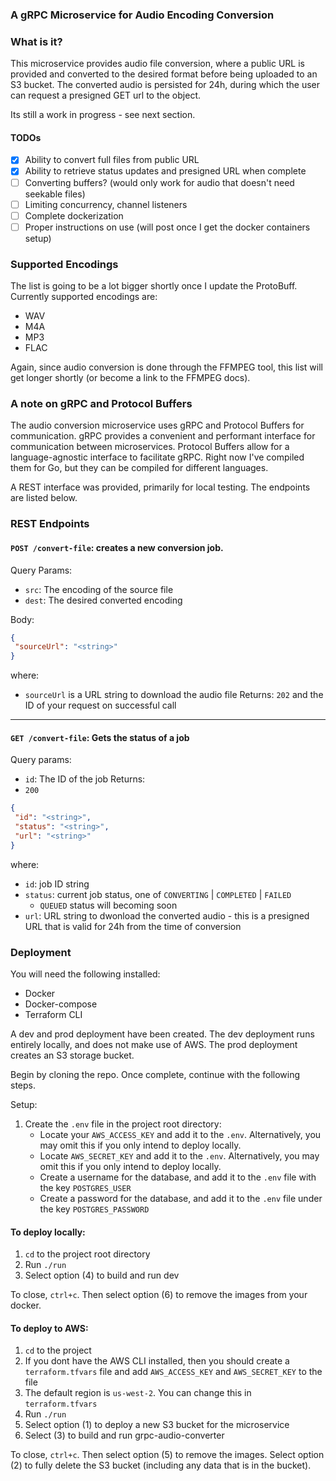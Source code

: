 ### A gRPC Microservice for Audio Encoding Conversion

### What is it? 
This microservice provides audio file conversion, where a public URL is provided
and converted to the desired format before being uploaded to an S3 bucket. The converted audio
is persisted for 24h, during which the user can request a presigned GET url 
to the object.

Its still a work in progress - see next section.
#### TODOs
- [x] Ability to convert full files from public URL
- [x] Ability to retrieve status updates and presigned URL when complete
- [ ] Converting buffers? (would only work for audio that doesn't need seekable files)
- [ ] Limiting concurrency, channel listeners
- [ ] Complete dockerization
- [ ] Proper instructions on use (will post once I get the docker containers setup)

### Supported Encodings
The list is going to be a lot bigger shortly once I update the ProtoBuff. Currently supported encodings are:
- WAV
- M4A
- MP3
- FLAC

Again, since audio conversion is done through the FFMPEG tool, this list will get longer shortly (or become a link to the FFMPEG docs).

### A note on gRPC and Protocol Buffers
The audio conversion microservice uses gRPC and Protocol Buffers for communication.
gRPC provides a convenient and performant interface for communication between microservices.
Protocol Buffers allow for a language-agnostic interface to facilitate gRPC. Right now I've compiled them for 
Go, but they can be compiled for different languages.

A REST interface was provided, primarily for local testing. The endpoints are listed below.

### REST Endpoints
#### `POST /convert-file`: creates a new conversion job.
Query Params: 
- `src`: The encoding of the source file
- `dest`: The desired converted encoding

Body:
```json
{
 "sourceUrl": "<string>"
}
``` 
where:
- `sourceUrl` is a URL string to download the audio file
Returns: 
`202` and the ID of your request on successful call
---
#### `GET /convert-file`: Gets the status of a job
Query params:
- `id`: The ID of the job
Returns:
- `200`
 ```json
{
  "id": "<string>",
  "status": "<string>",
  "url": "<string>"
}
```
where:
- `id`: job ID string
- `status`: current job status, one of `CONVERTING` | `COMPLETED` | `FAILED`
    - `QUEUED` status will becoming soon
- `url`: URL string to dwonload the converted audio - this is a presigned URL
that is valid for 24h from the time of conversion

### Deployment
You will need the following installed:
- Docker
- Docker-compose
- Terraform CLI

A dev and prod deployment have been created. The dev deployment runs entirely locally, and does not 
make use of AWS. The prod deployment creates an S3 storage bucket.

Begin by cloning the repo. Once complete, continue with the following steps.

Setup:
1. Create the `.env` file in the project root directory:
    - Locate your `AWS_ACCESS_KEY` and add it to the `.env`. Alternatively, you may omit this if you only intend to deploy locally.
    - Locate `AWS_SECRET_KEY` and add it to the `.env`. Alternatively, you may omit this if you only intend to deploy locally.
    - Create a username for the database, and add it to the `.env` file with the key `POSTGRES_USER` 
    - Create a password for the database, and add it to the `.env` file under the key `POSTGRES_PASSWORD` 

#### To deploy locally:
1. `cd` to the project root directory
2. Run `./run`
3. Select option (4) to build and run dev

To close, `ctrl+c`. Then select option (6) to remove the images from your docker.

#### To deploy to AWS:
1. `cd` to the project
2. If you dont have the AWS CLI installed, then you should create a `terraform.tfvars` file and add `AWS_ACCESS_KEY` 
and `AWS_SECRET_KEY` to the file
3. The default region is `us-west-2`. You can change this in `terraform.tfvars`
4. Run `./run`
5. Select option (1) to deploy a new S3 bucket for the microservice
6. Select (3) to build and run grpc-audio-converter

To close, `ctrl+c`. Then select option (5) to remove the images. Select option (2) to fully delete the 
S3 bucket (including any data that is in the bucket).
